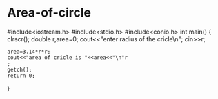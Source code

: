 # Area-of-circle
#include<iostream.h>
#include<stdio.h>
#include<conio.h>
int main()
{
	clrscr();
	double r,area=0;
	cout<<"enter radius of the cricle\n";
	cin>>r;

	area=3.14*r*r;
	cout<<"area of cricle is "<<area<<"\n"r
	;
	getch();
	return 0;
}
